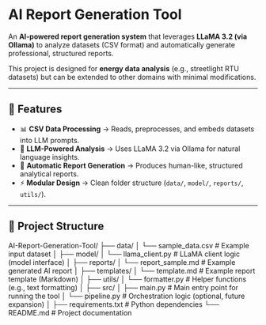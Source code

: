# AI Report Generation Tool  

An **AI-powered report generation system** that leverages **LLaMA 3.2 (via Ollama)** to analyze datasets (CSV format) and automatically generate professional, structured reports.  

This project is designed for **energy data analysis** (e.g., streetlight RTU datasets) but can be extended to other domains with minimal modifications.  

---

## 🚀 Features  

- 📊 **CSV Data Processing** → Reads, preprocesses, and embeds datasets into LLM prompts.  
- 🤖 **LLM-Powered Analysis** → Uses LLaMA 3.2 via Ollama for natural language insights.  
- 📑 **Automatic Report Generation** → Produces human-like, structured analytical reports.  
- ⚡ **Modular Design** → Clean folder structure (`data/`, `model/`, `reports/`, `utils/`).  

---

## 📂 Project Structure  

AI-Report-Generation-Tool/
├── data/
│ └── sample_data.csv # Example input dataset
│
├── model/
│ └── llama_client.py # LLaMA client logic (model interface)
│
├── reports/
│ └── report_sample.md # Example generated AI report
│
├── templates/
│ └── template.md # Example report template (Markdown)
│
├── utils/
│ └── formatter.py # Helper functions (e.g., text formatting)
│
├── src/
│ ├── main.py # Main entry point for running the tool
│ └── pipeline.py # Orchestration logic (optional, future expansion)
│
├── requirements.txt # Python dependencies
└── README.md # Project documentation
